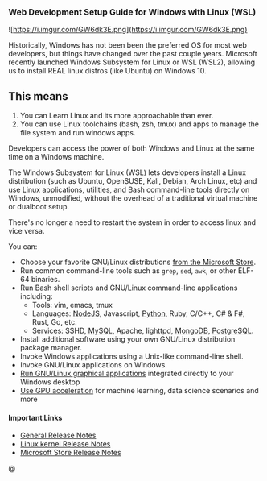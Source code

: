 ### Web Development Setup Guide for Windows with Linux (WSL)

![https://i.imgur.com/GW6dk3E.png](https://i.imgur.com/GW6dk3E.png)

Historically, Windows has not been been the preferred OS for most web developers, but things have changed over the past couple years. Microsoft recently launched Windows Subsystem for Linux or WSL (WSL2), allowing us to install REAL linux distros (like Ubuntu) on Windows 10. 

## This means

1. You can Learn Linux and its more approachable than ever.
2. You can use Linux toolchains (bash, zsh, tmux) and apps to manage the file system and run windows apps.

Developers can access the power of both Windows and Linux at the same time on a Windows machine. 

The Windows Subsystem for Linux (WSL) lets developers install a Linux distribution (such as Ubuntu, OpenSUSE, Kali, Debian, Arch Linux, etc) and use Linux applications, utilities, and Bash command-line tools directly on Windows, unmodified, without the overhead of a traditional virtual machine or dualboot setup.

There's no longer a need to restart the system in order to access linux and vice versa.

You can:

- Choose your favorite GNU/Linux distributions [from the Microsoft Store](https://aka.ms/wslstore).
- Run common command-line tools such as `grep`, `sed`, `awk`, or other ELF-64 binaries.
- Run Bash shell scripts and GNU/Linux command-line applications including:
  - Tools: vim, emacs, tmux
  - Languages: [NodeJS](https://learn.microsoft.com/en-us/windows/nodejs/setup-on-wsl2), Javascript, [Python](https://learn.microsoft.com/en-us/windows/python/web-frameworks), Ruby, C/C++, C# & F#, Rust, Go, etc.
  - Services: SSHD, [MySQL](https://learn.microsoft.com/en-us/windows/wsl/tutorials/wsl-database), Apache, lighttpd, [MongoDB](https://learn.microsoft.com/en-us/windows/wsl/tutorials/wsl-database), [PostgreSQL](https://learn.microsoft.com/en-us/windows/wsl/tutorials/wsl-database).
- Install additional software using your own GNU/Linux distribution package manager.
- Invoke Windows applications using a Unix-like command-line shell.
- Invoke GNU/Linux applications on Windows.
- [Run GNU/Linux graphical applications](https://learn.microsoft.com/en-us/windows/wsl/tutorials/gui-apps) integrated directly to your Windows desktop
- [Use GPU acceleration](https://learn.microsoft.com/en-us/windows/wsl/tutorials/gpu-compute) for machine learning, data science scenarios and more

#### Important Links

- [General Release Notes](https://learn.microsoft.com/en-us/windows/wsl/release-notes)
- [Linux kernel Release Notes](https://learn.microsoft.com/en-us/windows/wsl/kernel-release-notes)
- [Microsoft Store Release Notes](https://learn.microsoft.com/en-us/windows/wsl/store-release-notes)

@